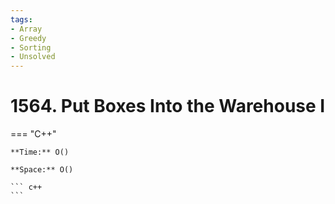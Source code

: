 ```yaml
---
tags:
- Array
- Greedy
- Sorting
- Unsolved
---
```



# 1564. Put Boxes Into the Warehouse I

=== "C++"

    **Time:** O()

    **Space:** O()

    ``` c++
    ```